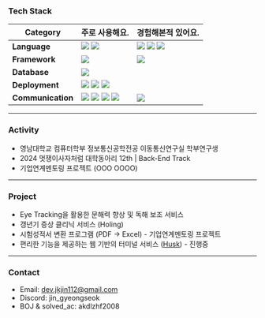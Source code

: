 ### Tech Stack
| Category                 | 주로 사용해요.                                                                                                                                                                                          | 경험해본적 있어요.                                                                                                                                                                     |
|--------------------------|--------------------------------------------------------------------------------------------------------------------------------------------------------------------------------------------------------|-----------------------------------------------------------------------------------------------------------------------------------------------------------------------------------|
| **Language** | <img src="https://img.shields.io/badge/java-007396?style=for-the-badge&logo=java&logoColor=white"> <img src="https://img.shields.io/badge/python-3776AB?style=for-the-badge&logo=python&logoColor=white"> | <img src="https://img.shields.io/badge/c-A8B9CC?style=for-the-badge&logo=c&logoColor=white"> <img src="https://img.shields.io/badge/c++-00599C?style=for-the-badge&logo=c%2B%2B&logoColor=white"> <img src="https://img.shields.io/badge/javascript-F7DF1E?style=for-the-badge&logo=javascript&logoColor=black">  |
| **Framework** | <img src="https://img.shields.io/badge/springboot-6DB33F?style=for-the-badge&logo=springboot&logoColor=white"> | <img src="https://img.shields.io/badge/node.js-339933?style=for-the-badge&logo=Node.js&logoColor=white"> |
| **Database** | <img src="https://img.shields.io/badge/mysql-4479A1?style=for-the-badge&logo=mysql&logoColor=white"> | |
| **Deployment** | <img src="https://img.shields.io/badge/GitHub Actions-2088FF?style=for-the-badge&logo=GitHub Actions&logoColor=white"> <img src="https://img.shields.io/badge/amazon-FF9900?style=for-the-badge&logo=amazon&logoColor=white"> <img src="https://img.shields.io/badge/docker-%230db7ed.svg?style=for-the-badge&logo=docker&logoColor=white"> | |
| **Communication** | <img src="https://img.shields.io/badge/Notion-F3F3F3.svg?style=for-the-badge&logo=notion&logoColor=black"> <img src="https://img.shields.io/badge/github-181717?style=for-the-badge&logo=github&logoColor=white"> <img src="https://img.shields.io/badge/jira-0052CC?style=for-the-badge&logo=jira&logoColor=white"> <img src="https://img.shields.io/badge/confluence-172B4D?style=for-the-badge&logo=confluence&logoColor=white"> | <img src="https://img.shields.io/badge/googlemeet-00897B?style=for-the-badge&logo=googlemeet&logoColor=white"> |


---
### Activity
- 영남대학교 컴퓨터학부 정보통신공학전공 이동통신연구실 학부연구생
- 2024 멋쟁이사자처럼 대학동아리 12th | Back-End Track
- 기업연계멘토링 프로젝트 (OOO OOOO)

---
### Project
- Eye Tracking을 활용한 문해력 향상 및 독해 보조 서비스
- 갱년기 증상 클리닉 서비스 (Holing)
- 시험성적서 변환 프로그램 (PDF → Excel) - 기업연계멘토링 프로젝트
- 편리한 기능을 제공하는 웹 기반의 터미널 서비스 ([Husk](https://husk.kr)) - 진행중
 
---
### Contact
- Email: dev.jkjin112@gmail.com
- Discord: jin_gyeongseok
- BOJ & solved_ac: akdlzhf2008
